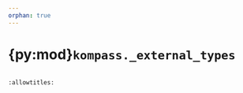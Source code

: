 ```yaml
---
orphan: true
---
```


# {py:mod}`kompass._external_types`

```{py:module} kompass._external_types
```

```{autodoc2-docstring} kompass._external_types
:allowtitles:
```
